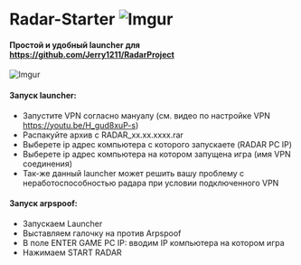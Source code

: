 # Radar-Starter ![Imgur](https://camo.githubusercontent.com/87d71baf2060bafcc9947895d7ab3c97eab4f883/68747470733a2f2f692e696d6775722e636f6d2f6e334a744e35642e706e67)

#### Простой и удобный launcher для https://github.com/Jerry1211/RadarProject

![Imgur](https://image.ibb.co/meKPaH/image.png)

#### Запуск launcher:
* Запуcтите VPN согласно мануалу (см. видео по настройке VPN https://youtu.be/H_gud8xuP-s)
* Распакуйте архив с RADAR_xx.xx.xxxx.rar
* Выберете ip адрес компьютера с которого запускаете (RADAR PC IP)
* Выберете ip адрес компьютера на котором запущена игра (имя VPN соединения)
* Так-же данный launcher может решить вашу проблему с неработоспособностью радара при условии подключенного VPN

#### Запуск arpspoof:
* Запускаем Launcher
* Выставляем галочку на против Arpspoof
* В поле ENTER GAME PC IP: вводим IP компьютера на котором игра
* Нажимаем START RADAR
